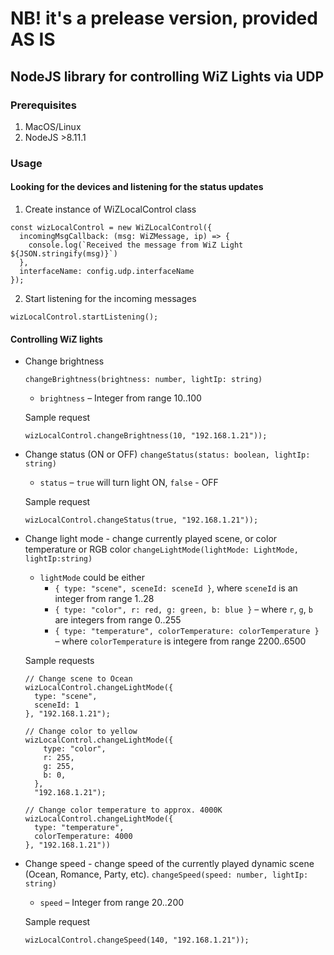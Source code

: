 # NB! it's a prelease version, provided AS IS


## NodeJS library for controlling WiZ Lights via UDP

### Prerequisites

1.  MacOS/Linux
2.  NodeJS >8.11.1

### Usage

#### Looking for the devices and listening for the status updates

1.  Create instance of WiZLocalControl class

```
const wizLocalControl = new WiZLocalControl({
  incomingMsgCallback: (msg: WiZMessage, ip) => {
    console.log(`Received the message from WiZ Light ${JSON.stringify(msg)}`)
  },
  interfaceName: config.udp.interfaceName
});
```

2.  Start listening for the incoming messages

```
wizLocalControl.startListening();
```

#### Controlling WiZ lights

* Change brightness

  `changeBrightness(brightness: number, lightIp: string)`

  * `brightness` – Integer from range 10..100

  Sample request

  ```
  wizLocalControl.changeBrightness(10, "192.168.1.21"));
  ```

* Change status (ON or OFF)
  `changeStatus(status: boolean, lightIp: string)`

  * `status` – `true` will turn light ON, `false` - OFF

  Sample request

  ```
  wizLocalControl.changeStatus(true, "192.168.1.21"));
  ```

* Change light mode - change currently played scene, or color temperature or RGB color
  `changeLightMode(lightMode: LightMode, lightIp:string)`

  * `lightMode` could be either
    * `{ type: "scene", sceneId: sceneId }`, where `sceneId` is an integer from range 1..28
    * `{ type: "color", r: red, g: green, b: blue }` – where `r`, `g`, `b` are integers from range 0..255
    * `{ type: "temperature", colorTemperature: colorTemperature }` – where `colorTemperature` is integere from range 2200..6500

  Sample requests

  ```
  // Change scene to Ocean
  wizLocalControl.changeLightMode({
    type: "scene",
    sceneId: 1
  }, "192.168.1.21");
  ```

  ```
  // Change color to yellow
  wizLocalControl.changeLightMode({
      type: "color",
      r: 255,
      g: 255,
      b: 0,
    },
    "192.168.1.21");
  ```

  ```
  // Change color temperature to approx. 4000K
  wizLocalControl.changeLightMode({
    type: "temperature",
    colorTemperature: 4000
  }, "192.168.1.21"))
  ```

* Change speed - change speed of the currently played dynamic scene (Ocean, Romance, Party, etc).
  `changeSpeed(speed: number, lightIp: string)`

  * `speed` – Integer from range 20..200

  Sample request

  ```
  wizLocalControl.changeSpeed(140, "192.168.1.21"));
  ```
